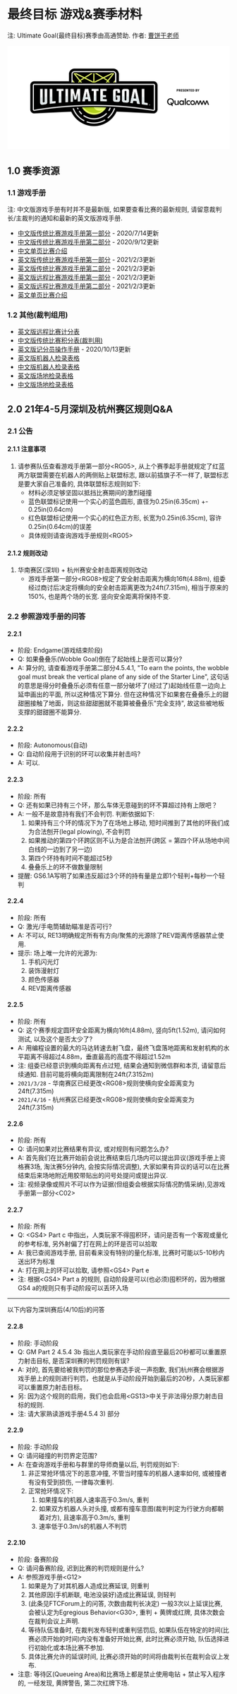 # 最终目标 游戏&赛季材料
注: Ultimate Goal(最终目标)赛季由高通赞助.
作者: [曹饼干老师](https://github.com/ToiletCommander)

![Ultimate-Goal-Logo](Logos/RGB/jpg/UltimateGoal-RGB_horz-full-color.jpg)

## 1.0 赛季资源

### 1.1 游戏手册

注: 中文版游戏手册有时并不是最新版, 如果要查看比赛的最新规则, 请留意裁判长/主裁判的通知和最新的英文版游戏手册.

- [中文版传统比赛游戏手册第一部分](Game%20Manual/gm_part1_traditional_zhCN-20200714.PDF) - 2020/7/14更新
- [中文版传统比赛游戏手册第二部分](Game%20Manual/gm_part2_traditional_zhCN-20200912.PDF) - 2020/9/12更新
- [中文单页比赛介绍](Game%20Manual/game-one-page_zhCN.pdf)
- [英文版传统比赛游戏手册第一部分](Game%20Manual/gm_part1_traditional_enUS-20210203.pdf) - 2021/2/3更新
- [英文版传统比赛游戏手册第二部分](Game%20Manual/gm_part2_traditional_enUS-20210203.pdf) - 2021/2/3更新
- [英文版远程比赛游戏手册第一部分](Game%20Manual/gm_part1_remote_enUS-20210203.pdf) - 2021/2/3更新
- [英文版远程比赛游戏手册第二部分](Game%20Manual/gm_part2_remote_enUS-20210203.pdf) - 2021/2/3更新
- [英文单页比赛介绍](Game%20Manual/game-one-page_enUS.pdf)

### 1.2 其他(裁判组用)

- [英文版远程比赛计分表](ScoreSheets/remote-scoresheet_enUS.pdf)
- [中文版传统比赛积分表(裁判用)](ScoreSheets/traditional-scoresheet_zhCN.pdf)
- [英文版记分员操作手册](ScoreKeeper%20Manual/scorekeeper-manual_enUS_20201013.pdf) - 2020/10/13更新
- [英文版机器人检录表格](ScoreSheets/RobotInspection_enUS.pdf)
- [中文版机器人检录表格](ScoreSheets/RobotInspection_zhCN.pdf)
- [英文版场地检录表格](ScoreSheets/FieldInspection_enUS.pdf)
- [中文版场地检录表格](ScoreSheets/FieldInspection_zhCN.pdf)

## 2.0 21年4-5月深圳及杭州赛区规则Q&A
### 2.1 公告

#### 2.1.1 注意事项

1. 请参赛队伍查看游戏手册第一部分&lt;RG05&gt;, 从上个赛季起手册就规定了红蓝两方联盟需要在机器人的两侧贴上联盟标志, 跟以前插旗子不一样了, 联盟标志是要大家自己准备的, 具体联盟标志规则如下:
    - 材料必须足够坚固以抵挡比赛期间的激烈碰撞
    - 蓝色联盟标记使用一个实心的蓝色圆形, 直径为0.25in(6.35cm) +- 0.25in(0.64cm)
    - 红色联盟标记使用一个实心的红色正方形, 长宽为0.25in(6.35cm), 容许0.25in(0.64cm)的误差
    - 具体规则请查询游戏手册规则&lt;RG05&gt;


#### 2.1.2 规则改动

1. 华南赛区(深圳) + 杭州赛安全射击距离规则改动
   - 游戏手册第一部分&lt;RG08&gt;规定了安全射击距离为横向16ft(4.88m), 组委经过商讨后决定将横向的安全射击距离更改为24ft(7.315m), 相当于原来的150%, 也是两个场的长宽. 竖向安全距离将保持不变.


### 2.2 参照游戏手册的问答
#### 2.2.1 
- 阶段: Endgame(游戏结束阶段)
- Q: 如果叠叠乐(Wobble Goal)倒在了起始线上是否可以算分?
- A: 算分的, 请查看游戏手册第二部分4.5.4.1, "To earn the points, the wobble goal must break the vertical plane of any side of the Starter Line", 这句话的意思是得分时叠叠乐必须有任意一部分破坏了(经过了)起始线任意一边向上延申画出的平面, 所以这种情况下算分. 但在这种情况下如果套在叠叠乐上的甜甜圈接触了地面，则这些甜甜圈就不能算被叠叠乐"完全支持", 故这些被地板支撑的甜甜圈不能算分.

#### 2.2.2
- 阶段: Autonomous(自动)
- Q: 自动阶段用于识别的环可以收集并射击吗?
- A: 可以.

#### 2.2.3
- 阶段: 所有
- Q: 还有如果已持有三个环，那么车体无意碰到的环不算超过持有上限吧？
- A: 一般不是故意持有我们不会判罚. 判断依据如下:
    1. 如果持有三个环的情况下为了在场地上移动, 短时间推到了其他的环我们成为合法刨开(legal plowing), 不会判罚
    2. 如果推动的第四个环跨区则不认为是合法刨开(跨区 = 第四个环从场地中间白线的一边到了另一边)
    3. 第四个环持有时间不能超过5秒
    4. 叠叠乐上的环不做数量限制
- 提醒: GS6.1A写明了如果违反超过3个环的持有量是立即1个轻判+每秒一个轻判

#### 2.2.4
- 阶段: 所有
- Q: 激光/手电筒辅助瞄准是否可行?
- A: 不可以, RE13明确规定所有有方向/聚焦的光源除了REV距离传感器禁止使用.
- 提示: 场上唯一允许的光源为:
    1. 手机闪光灯
    2. 装饰漫射灯
    3. 颜色传感器
    4. REV距离传感器

#### 2.2.5
- 阶段: 所有
- Q: 这个赛季规定圆环安全距离为横向16ft(4.88m), 竖向5ft(1.52m), 请问如何测试, 以及这个是否太少了?
- A: 用编程设置的最大的马达转速去射飞盘，最终飞盘落地距离和发射机构的水平距离不得超过4.88m，垂直最高的高度不得超过1.52m
- 注: 组委已经意识到横向距离有点过短, 结果会通知到微信群和本页, 请留意后续通知. 目前可能将横向距离限制在24ft(7.3152m)
- `2021/3/28` - 华南赛区已经更改&lt;RG08&gt;规则使横向安全距离变为24ft(7.315m)
- `2021/4/16` - 杭州赛区已经更改&lt;RG08&gt;规则使横向安全距离变为24ft(7.315m)

#### 2.2.6
- 阶段: 所有
- Q: 请问如果对比赛结果有异议, 或对规则有问题怎么办?
- A: 首先我们在比赛开始前会说比赛结束后几场内可以提出异议(游戏手册上资格赛3场, 淘汰赛5分钟内, 会按实际情况调整), 大家如果有异议的话可以在比赛结束后来场地附近用胶带贴出的问号处提问或提出异议.
- 注: 视频录像或照片不可以作为证据(但组委会根据实际情况酌情采纳),见游戏手册第一部分&lt;C02&gt;

#### 2.2.7
- 阶段: 所有
- Q: &lt;GS4&gt; Part c 中指出，人类玩家不得囤积环，请问是否有一个客观或量化的参考标准, 另外射偏了打在网上的环是否可以拾取
- A: 我已查阅游戏手册, 目前看来没有特别的量化标准, 比赛时可能以5-10秒内送出环为标准
- A: 打在网上的环可以拾取, 请参照&lt;GS4&gt; Part e
- 注: 根据&lt;GS4&gt; Part a 的规则, 自动阶段是可以(也必须)囤积环的，因为根据GS4 a的规则只有手动阶段可以丢环入场

---

以下内容为深圳赛后(4/10后)的问答

#### 2.2.8
- 阶段: 手动阶段
- Q: GM Part 2 4.5.4 3b 指出人类玩家在手动阶段直至最后20秒都可以重置原力射击目标, 是否深圳赛的判罚规则有误?
- A: 对的, 首先要给被我判罚的那位参赛选手说一声抱歉, 我们杭州赛会根据游戏手册上的规则进行判罚，也就是从手动阶段开始到最后的20秒，人类玩家都可以重置原力射击目标。
- 另: 因为这个规则的启用，我们也会启用&lt;GS13&gt;中关于非法得分原力射击目标的规则.
- 注: 请大家熟读游戏手册4.5.4 3) 部分

#### 2.2.9
- 阶段: 手动阶段
- Q: 请问碰撞的判罚界定范围?
- A: 在查询游戏手册和与群里的导师商量以后, 判罚规则如下:
    1. 非正常抢环情况下的恶意冲撞, 不管当时撞车的机器人速率如何, 或被撞者有没有受到损伤, 一律每次重判.
    2. 正常抢环情况下:
        1. 如果撞车的机器人速率高于0.3m/s, 重判
        2. 如果双方机器人头对头撞, 或都有撞车意图(裁判判定为行驶方向都朝着对方), 且速率高于0.3m/s, 重判
        3. 速率低于0.3m/s的机器人不判罚

#### 2.2.10
- 阶段: 备赛阶段
- Q: 请问备赛阶段, 迟到比赛的判罚规则是什么?
- A: 参照游戏手册&lt;G12&gt;
    1. 如果是为了对其机器人造成比赛延误, 则重判
    2. 其他原因(手机断联, 电池没装好)造成比赛延误, 则轻判
    3. (此条见FTCForum上的问答, 次数由裁判长决定) 一般3次以上延误比赛, 会被认定为Egregious Behavior&lt;G30&gt;, 重判 + 黄牌或红牌, 具体次数会在裁判会议上声明.
    4. 等待队伍准备时, 在裁判发布轻判或重判惩罚后, 如果队伍在特定的时间(比赛必须开始的时间)内没有准备好开始比赛, 此时比赛必须开始, 队伍选择进行初始化或本场比赛不参加.
    5. 具体比赛允许的延误时间, 比赛必须开始的时间将由裁判长在裁判会议上发布.
- 注意: 等待区(Queueing Area)和比赛场上都是禁止使用电钻 + 禁止写入程序的, 一经发现, 黄牌警告, 第二次红牌下场.